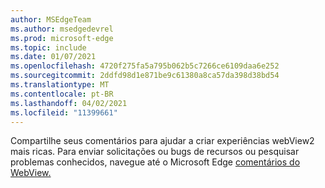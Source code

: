 ```yaml
---
author: MSEdgeTeam
ms.author: msedgedevrel
ms.prod: microsoft-edge
ms.topic: include
ms.date: 01/07/2021
ms.openlocfilehash: 4720f275fa5a795b062b5c7266ce6109daa6e252
ms.sourcegitcommit: 2ddfd98d1e871be9c61380a8ca57da398d38bd54
ms.translationtype: MT
ms.contentlocale: pt-BR
ms.lasthandoff: 04/02/2021
ms.locfileid: "11399661"
---
```

Compartilhe seus comentários para ajudar a criar experiências webView2 mais ricas.  Para enviar solicitações ou bugs de recursos ou pesquisar problemas conhecidos, navegue até o Microsoft Edge [comentários do WebView.][GithubMicrosoftedgeWebviewfeedback]  

<!-- links -->  

[GithubMicrosoftedgeWebviewfeedback]: https://github.com/MicrosoftEdge/WebViewFeedback "Comentários do WebView - MicrosoftEdge/WebViewFeedback | GitHub"  
